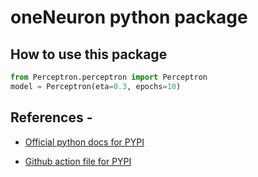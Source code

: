 # oneNeuron python package

## How to use this package
```python
from Perceptron.perceptron import Perceptron
model = Perceptron(eta=0.3, epochs=10)
```

## References - 

* [Official python docs for PYPI](https://packaging.python.org/tutorials/packaging-projects/)

* [Github action file for PYPI](https://docs.github.com/en/actions/automating-builds-and-tests/building-and-testing-python#publishing-to-package-registries)